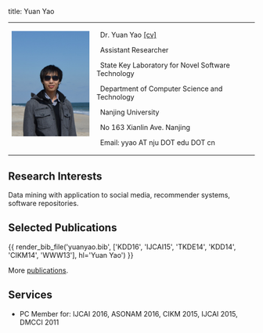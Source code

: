 title: Yuan Yao


<table class="imgtable"><tr><td>
<a href="IMGLINKTARGET"><img src="static/moon-yy2.jpg" alt="alt text" width="180px" height="HEIGHTpx" /></a>&nbsp;</td>
<td align="left"><p><font font-weight:bold>&nbsp; Dr. Yuan Yao   </font><a href="static/cv_yuanyao.pdf" target=&ldquo;blank&rdquo;>[cv]</a></p>
<p>&nbsp; Assistant Researcher</p>
<p>&nbsp; State Key Laboratory for Novel Software Technology</p>
<p>&nbsp; Department of Computer Science and Technology</p>
<p>&nbsp; Nanjing University</p>
<p>&nbsp; No 163 Xianlin Ave. Nanjing</p>
<p>&nbsp; Email: yyao AT nju DOT edu DOT cn</p>
</td></tr></table>


## Research Interests

Data mining with application to social media, recommender systems, software repositories.

## Selected Publications

{{ render_bib_file('yuanyao.bib', ['KDD16', 'IJCAI15', 'TKDE14', 'KDD14', 'CIKM14', 'WWW13'], hl='Yuan Yao') }}

More [publications](publications).

## Services

* PC Member for: IJCAI 2016, ASONAM 2016, CIKM 2015, IJCAI 2015, DMCCI 2011

